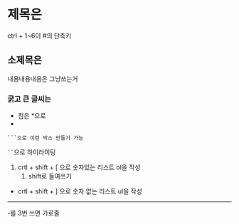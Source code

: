 #   제목은 #

ctrl + 1~6이 #의 단축키

## 소제목은 ##



내용내용내용은 그냥쓰는거

### 굵고 큰 글씨는 ###



* 점은 *으로
* 

```
​```으로 이런 박스 만들기 가능
```

` `` `으로 하이라이팅

1. crtl + shift + [ 으로 숫자있는 리스트 ol을 작성
   1. shift로 들여쓰기

- crtl + shift + ] 으로 숫자 없는 리스트 ul을 작성



---

-를 3번 쓰면 가로줄 